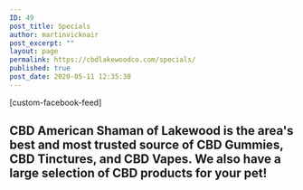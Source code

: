 ```yaml
---
ID: 49
post_title: Specials
author: martinvicknair
post_excerpt: ""
layout: page
permalink: https://cbdlakewoodco.com/specials/
published: true
post_date: 2020-05-11 12:35:38
---
```

<!-- wp:paragraph -->
<p>[custom-facebook-feed]</p>
<!-- /wp:paragraph -->

<!-- wp:heading -->
<h2>CBD American Shaman of Lakewood is the area's best and most trusted source of CBD Gummies, CBD Tinctures, and CBD Vapes. We also have a large selection of CBD products for your pet!</h2>
<!-- /wp:heading -->
